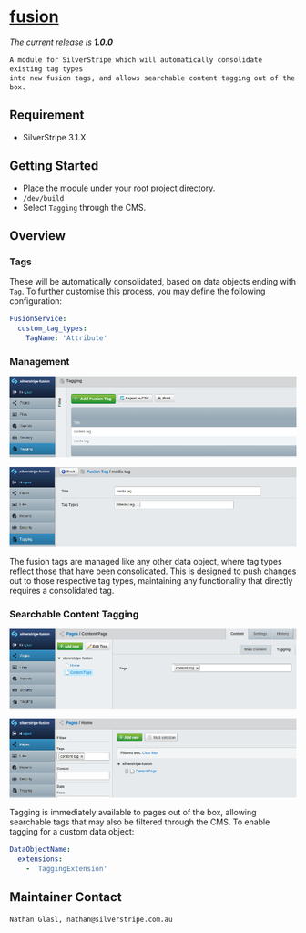 # [fusion](https://packagist.org/packages/nglasl/silverstripe-fusion)

_The current release is **1.0.0**_

	A module for SilverStripe which will automatically consolidate existing tag types
	into new fusion tags, and allows searchable content tagging out of the box.

## Requirement

* SilverStripe 3.1.X

## Getting Started

* Place the module under your root project directory.
* `/dev/build`
* Select `Tagging` through the CMS.

## Overview

### Tags

These will be automatically consolidated, based on data objects ending with `Tag`. To further customise this process, you may define the following configuration:

```yaml
FusionService:
  custom_tag_types:
    TagName: 'Attribute'
```

### Management

![management](images/fusion-management.png)

![tag](images/fusion-tag.png)

The fusion tags are managed like any other data object, where tag types reflect those that have been consolidated. This is designed to push changes out to those respective tag types, maintaining any functionality that directly requires a consolidated tag.

### Searchable Content Tagging

![tagging](images/fusion-tagging.png)

![search](images/fusion-filtering.png)

Tagging is immediately available to pages out of the box, allowing searchable tags that may also be filtered through the CMS. To enable tagging for a custom data object:

```yaml
DataObjectName:
  extensions:
    - 'TaggingExtension'
```

## Maintainer Contact

	Nathan Glasl, nathan@silverstripe.com.au
